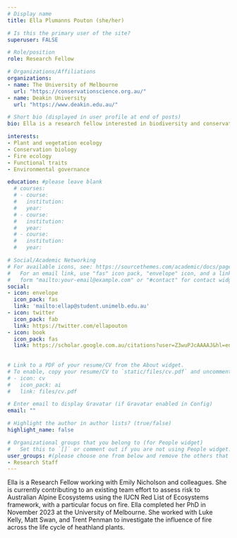 ```yaml
---
# Display name
title: Ella Plumanns Pouton (she/her)

# Is this the primary user of the site?
superuser: FALSE

# Role/position
role: Research Fellow

# Organizations/Affiliations
organizations:
- name: The University of Melbourne
  url: "https://conservationscience.org.au/"
- name: Deakin University
  url: "https://www.deakin.edu.au/"

# Short bio (displayed in user profile at end of posts)
bio: Ella is a research fellow interested in biodiversity and conservation.

interests:
- Plant and vegetation ecology
- Conservation biology
- Fire ecology
- Functional traits
- Environmental governance

education: #please leave blank
  # courses:
  # - course:
  #   institution:
  #   year:
  # - course:
  #   institution:
  #   year:
  # - course:
  #   institution:
  #   year:

# Social/Academic Networking
# For available icons, see: https://sourcethemes.com/academic/docs/page-builder/#icons
#   For an email link, use "fas" icon pack, "envelope" icon, and a link in the
#   form "mailto:your-email@example.com" or "#contact" for contact widget.
social:
- icon: envelope
  icon_pack: fas
  link: 'mailto:ellap@student.unimelb.edu.au'
- icon: twitter
  icon_pack: fab
  link: https://twitter.com/ellapouton
- icon: book
  icon_pack: fas
  link: https://scholar.google.com.au/citations?user=Z3wuPJcAAAAJ&hl=en
    
  
# Link to a PDF of your resume/CV from the About widget.
# To enable, copy your resume/CV to `static/files/cv.pdf` and uncomment the lines below.
# - icon: cv
#   icon_pack: ai
#   link: files/cv.pdf

# Enter email to display Gravatar (if Gravatar enabled in Config)
email: ""

# Highlight the author in author lists? (true/false)
highlight_name: false

# Organizational groups that you belong to (for People widget)
#   Set this to `[]` or comment out if you are not using People widget.
user_groups: #(please choose one from below and remove the others that aren't needed)
- Research Staff
---
```



Ella is a Research Fellow working with Emily Nicholson and colleagues. She is currently contributing to an existing team effort to assess risk to Australian Alpine Ecosystems using the IUCN Red List of Ecosystems framework, with a particular focus on fire. Ella completed her PhD in November 2023 at the University of Melbourne. She worked with Luke Kelly, Matt Swan, and Trent Penman to investigate the influence of fire across the life cycle of heathland plants. 
